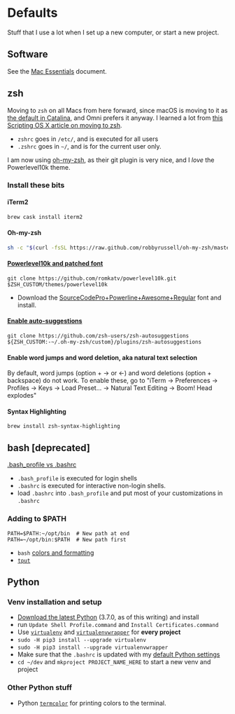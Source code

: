 # Defaults

Stuff that I use a lot when I set up a new computer, or start a new project.

## Software

See the [Mac Essentials](https://github.com/bobtiki/defaults/blob/master/mac_essentials.md) document.

## zsh

Moving to `zsh` on all Macs from here forward, since macOS is moving to it as [the default in Catalina](https://support.apple.com/en-us/HT208050), and Omni prefers it anyway. I learned a lot from [this Scripting OS X article on moving to zsh](https://scriptingosx.com/2019/06/moving-to-zsh/).

- `zshrc` goes in `/etc/`, and is executed for all users
- `.zshrc` goes in `~/`, and is for the current user only.

I am now using [oh-my-zsh](https://ohmyz.sh/), as their git plugin is very nice, and I *love* the Powerlevel10k theme.

### Install these bits

#### iTerm2

```sh
brew cask install iterm2
```

#### Oh-my-zsh

```sh
sh -c "$(curl -fsSL https://raw.github.com/robbyrussell/oh-my-zsh/master/tools/install.sh)"
```

#### [Powerlevel10k and patched font](https://gist.github.com/kevin-smets/8568070)

```
git clone https://github.com/romkatv/powerlevel10k.git $ZSH_CUSTOM/themes/powerlevel10k
```

- Download the [SourceCodePro+Powerline+Awesome+Regular](https://github.com/Falkor/dotfiles/blob/master/fonts/SourceCodePro%2BPowerline%2BAwesome%2BRegular.ttf) font and install.

#### [Enable auto-suggestions](https://github.com/zsh-users/zsh-autosuggestions/blob/master/INSTALL.md#oh-my-zsh)

```
git clone https://github.com/zsh-users/zsh-autosuggestions ${ZSH_CUSTOM:-~/.oh-my-zsh/custom}/plugins/zsh-autosuggestions
```

#### Enable word jumps and word deletion, aka natural text selection

By default, word jumps (option + → or ←) and word deletions (option + backspace) do not work. To enable these, go to "iTerm → Preferences → Profiles → Keys → Load Preset... → Natural Text Editing → Boom! Head explodes"

#### Syntax Highlighting

```
brew install zsh-syntax-highlighting
```

## bash [deprecated]

[.bash_profile vs .bashrc](http://www.joshstaiger.org/archives/2005/07/bash_profile_vs.html)

- `.bash_profile` is executed for login shells
- `.bashrc` is executed for interactive non-login shells.
- load `.bashrc` into `.bash_profile` and put most of your customizations in `.bashrc`

### Adding to $PATH

    PATH=$PATH:~/opt/bin  # New path at end
    PATH=~/opt/bin:$PATH  # New path first

- `bash` [colors and formatting](https://misc.flogisoft.com/bash/tip_colors_and_formatting)
- [`tput`](https://www.tutorialspoint.com/unix_commands/tput.htm)

## Python

### Venv installation and setup

- [Download the latest Python](https://www.python.org/downloads/mac-osx/) (3.7.0, as of this writing) and install
- run `Update Shell Profile.command` and `Install Certificates.command`
- Use [`virtualenv`](https://pypi.org/project/virtualenv/) and [`virtualenvwrapper`](https://pypi.org/project/virtualenvwrapper/) for **every project**
- `sudo -H pip3 install --upgrade virtualenv`
- `sudo -H pip3 install --upgrade virtualenvwrapper`
- Make sure that the `.bashrc` is updated with my [default Python settings](https://github.com/bobtiki/defaults/blob/master/.bashrc)
- `cd ~/dev` and `mkproject PROJECT_NAME_HERE` to start a new venv and project

### Other Python stuff

- Python [`termcolor`](https://pypi.org/project/termcolor/) for printing colors to the terminal.
